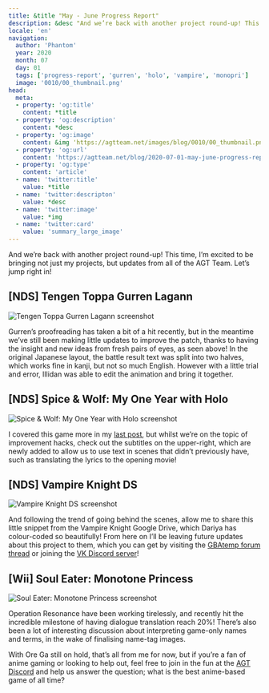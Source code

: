 ```yaml
---
title: &title "May - June Progress Report"
description: &desc "And we’re back with another project round-up! This time, I’m excited to be bringing not just my projects, but updates from all of the AGT Team."
locale: 'en'
navigation:
  author: 'Phantom'
  year: 2020
  month: 07
  day: 01
  tags: ['progress-report', 'gurren', 'holo', 'vampire', 'monopri']
  image: '0010/00_thumbnail.png'
head:
  meta:
  - property: 'og:title'
    content: *title
  - property: 'og:description'
    content: *desc
  - property: 'og:image'
    content: &img 'https://agtteam.net/images/blog/0010/00_thumbnail.png'
  - property: 'og:url'
    content: 'https://agtteam.net/blog/2020-07-01-may-june-progress-report'
  - property: 'og:type'
    content: 'article'
  - name: 'twitter:title'
    value: *title
  - name: 'twitter:descripton'
    value: *desc
  - name: 'twitter:image'
    value: *img
  - name: 'twitter:card'
    value: 'summary_large_image'
---
```


And we’re back with another project round-up! This time, I’m excited to be bringing not just my projects, but updates from all of the AGT Team. Let’s jump right in!  

## \[NDS\] Tengen Toppa Gurren Lagann

![Tengen Toppa Gurren Lagann screenshot](/images/blog/0010/622390769359142912_0.png)

Gurren’s proofreading has taken a bit of a hit recently, but in the meantime we’ve still been making little updates to improve the patch, thanks to having the insight and new ideas from fresh pairs of eyes, as seen above! In the original Japanese layout, the battle result text was split into two halves, which works fine in kanji, but not so much English. However with a little trial and error, Illidan was able to edit the animation and bring it together.


## \[NDS\] Spice & Wolf: My One Year with Holo

![Spice & Wolf: My One Year with Holo screenshot](/images/blog/0010/622390769359142912_1.png)

I covered this game more in my [last post](https://agtteam.tumblr.com/post/621299815450591232/i-am-a-big-fan-of-spice-and-wolf-and-notice-some), but whilst we’re on the topic of improvement hacks, check out the subtitles on the upper-right, which are newly added to allow us to use text in scenes that didn’t previously have, such as translating the lyrics to the opening movie!


## \[NDS\] Vampire Knight DS

![Vampire Knight DS screenshot](/images/blog/0010/622390769359142912_2.png)

And following the trend of going behind the scenes, allow me to share this little snippet from the Vampire Knight Google Drive, which Dariya has colour-coded so beautifully! From here on I’ll be leaving future updates about this project to them, which you can get by visiting the [GBAtemp forum thread](https://gbatemp.net/threads/vampire-knight-ds-game-translation.527480/) or joining the [VK Discord server](https://discord.gg/V28Dpx7)!


## \[Wii\] Soul Eater: Monotone Princess

![Soul Eater: Monotone Princess screenshot](/images/blog/0010/622390769359142912_3.png)

Operation Resonance have been working tirelessly, and recently hit the incredible milestone of having dialogue translation reach 20%! There’s also been a lot of interesting discussion about interpreting game-only names and terms, in the wake of finalising name-tag images.

With Ore Ga still on hold, that’s all from me for now, but if you’re a fan of anime gaming or looking to help out, feel free to join in the fun at the [AGT Discord](https://discord.com/invite/UUF7Zbm) and help us answer the question; what is the best anime-based game of all time?
